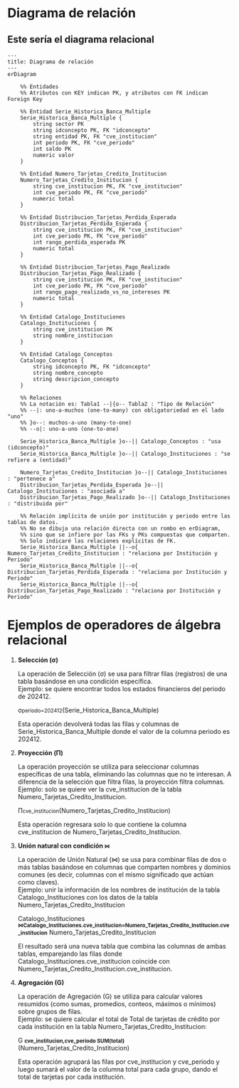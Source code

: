 # Diagrama de relación

## Este sería el diagrama relacional

```mermaid
---
title: Diagrama de relación
---
erDiagram

    %% Entidades
    %% Atributos con KEY indican PK, y atributos con FK indican Foreign Key

    %% Entidad Serie_Historica_Banca_Multiple
    Serie_Historica_Banca_Multiple {
        string sector PK
        string idconcepto PK, FK "idconcepto"
        string entidad PK, FK "cve_institucion"
        int periodo PK, FK "cve_periodo"
        int saldo PK
        numeric valor
    }

    %% Entidad Numero_Tarjetas_Credito_Institucion
    Numero_Tarjetas_Credito_Institucion {
        string cve_institucion PK, FK "cve_institucion"
        int cve_periodo PK, FK "cve_periodo"
        numeric total
    }

    %% Entidad Distribucion_Tarjetas_Perdida_Esperada
    Distribucion_Tarjetas_Perdida_Esperada {
        string cve_institucion PK, FK "cve_institucion"
        int cve_periodo PK, FK "cve_periodo"
        int rango_perdida_esperada PK
        numeric total
    }

    %% Entidad Distribucion_Tarjetas_Pago_Realizado
    Distribucion_Tarjetas_Pago_Realizado {
        string cve_institucion PK, FK "cve_institucion"
        int cve_periodo PK, FK "cve_periodo"
        int rango_pago_realizado_vs_no_intereses PK
        numeric total
    }

    %% Entidad Catalogo_Instituciones
    Catalogo_Instituciones {
        string cve_institucion PK
        string nombre_institucion
    }

    %% Entidad Catalogo_Conceptos
    Catalogo_Conceptos {
        string idconcepto PK, FK "idconcepto"
        string nombre_concepto
        string descripcion_concepto
    }

    %% Relaciones
    %% La notación es: Tabla1 --|{o-- Tabla2 : "Tipo de Relación"
    %% --|: uno-a-muchos (one-to-many) con obligatoriedad en el lado "uno"
    %% }o--: muchos-a-uno (many-to-one)
    %% --o|: uno-a-uno (one-to-one)

    Serie_Historica_Banca_Multiple }o--|| Catalogo_Conceptos : "usa (idconcepto)"
    Serie_Historica_Banca_Multiple }o--|| Catalogo_Instituciones : "se refiere a (entidad)"

    Numero_Tarjetas_Credito_Institucion }o--|| Catalogo_Instituciones : "pertenece a"
    Distribucion_Tarjetas_Perdida_Esperada }o--|| Catalogo_Instituciones : "asociada a"
    Distribucion_Tarjetas_Pago_Realizado }o--|| Catalogo_Instituciones : "distribuida por"

    %% Relación implícita de unión por institución y periodo entre las tablas de datos.
    %% No se dibuja una relación directa con un rombo en erDiagram,
    %% sino que se infiere por las FKs y PKs compuestas que comparten.
    %% Solo indicaré las relaciones explícitas de FK.
    Serie_Historica_Banca_Multiple ||--o{ Numero_Tarjetas_Credito_Institucion : "relaciona por Institución y Periodo"
    Serie_Historica_Banca_Multiple ||--o{ Distribucion_Tarjetas_Perdida_Esperada : "relaciona por Institución y Periodo"
    Serie_Historica_Banca_Multiple ||--o{ Distribucion_Tarjetas_Pago_Realizado : "relaciona por Institución y Periodo"
```

# Ejemplos de operadores de álgebra relacional


1. **Selección (σ)**

    La operación de Selección (σ) se usa para filtrar filas (registros) de una tabla basándose en una condición específica.<br>
    Ejemplo: se quiere encontrar todos los estados financieros del periodo de 202412.

    σ<small>periodo=202412</small>(Serie_Historica_Banca_Multiple)

    Esta operación devolverá todas las filas y columnas de Serie_Historica_Banca_Multiple donde el valor de la columna periodo es 202412.

2. **Proyección (Π)**

    La operación proyección se utiliza para seleccionar columnas específicas de una tabla, eliminando las columnas que no te interesan. A diferencia de la selección que filtra filas, la proyección filtra columnas. <br>
    Ejemplo: solo se quiere ver la cve_institucion de la tabla Numero_Tarjetas_Credito_Institucion.

    Π<small>cve_institucion</small>(Numero_Tarjetas_Credito_Institucion)

    
    Esta operación regresara solo lo que contiene la columna cve_institucion de Numero_Tarjetas_Credito_Institucion.

3. **Unión natural con condición <small>⋈</small>**

    La operación de Unión Natural (⋈) se usa para combinar filas de dos o más tablas basándose en columnas que comparten nombres y dominios comunes (es decir, columnas con el mismo significado que actúan como claves). <br>
    Ejemplo: unir la información de los nombres de institución de la tabla  Catalogo_Instituciones con los datos de la tabla Numero_Tarjetas_Credito_Institucion
    
    Catalogo_Instituciones <small>**⋈Catalogo_Instituciones.cve_institucion=Numero_Tarjetas_Credito_Institucion.cve_institucion**</small> Numero_Tarjetas_Credito_Institucion

    El resultado será una nueva tabla que combina las columnas de ambas tablas, emparejando las filas donde Catalogo_Instituciones.cve_institucion coincide con Numero_Tarjetas_Credito_Institucion.cve_institucion.

4. **Agregación (G)**

    La operación de Agregación (G) se utiliza para calcular valores resumidos (como sumas, promedios, conteos, máximos o mínimos) sobre grupos de filas.<br>
    Ejemplo: se quiere calcular el total de Total de tarjetas de crédito por cada institución en la tabla Numero_Tarjetas_Credito_Institucion:

     G <small>**cve_institucion,cve_periodo SUM(total)**</small>(Numero_Tarjetas_Credito_Institucion)
    
    Esta operación agrupará las filas por cve_institucion y cve_periodo y luego sumará el valor de la columna total para cada grupo, dando el total de tarjetas por cada institución.

